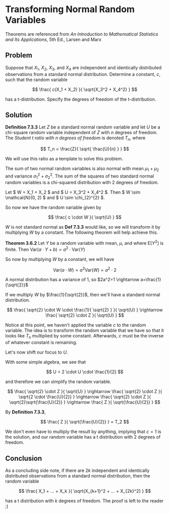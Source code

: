 # Transforming Normal Random Variables
Theorems are referenced from *An Introduction to Mathematical Statistics and Its Applications*, 5th Ed., Larsen and Marx

## Problem
Suppose that $X_1$, $X_2$, $X_3$, and $X_4$ are independent and identically distributed observations from a standard normal distribution. Determine a constant, $c$, such that the random variable

$$
\frac{ c(X_1 + X_2) }{ \sqrt{X_3^2 + X_4^2} }
$$

has a t-distribution. Specify the degrees of freedom of the t-distribution.

## Solution

**Definition 7.3.3** Let $Z$ be a standard normal random variable and let $U$ be a chi-square random variable independent of $Z$ with $n$ degrees of freedom. The *Student t ratio with n degrees of freedom* is denoted $T_n$, where

$$
T_n = \frac{Z}{ \sqrt{ \frac{U}{n} } }
$$

We will use this ratio as a template to solve this problem.

The sum of two normal random variables is also normal with mean $\mu_1 + \mu_2$ and variance $\sigma_1^2 + \sigma_2^2$. The sum of the squares of two standard normal random variables is a chi-squared distribution with 2 degrees of freedom.

Let $ W = X_1 + X_2 $ and $ U = X_3^2 + X_4^2 $. Then $ W \sim \mathcal{N}(0, 2) $ and $ U \sim \chi_{2}^{2} $.

So now we have the random variable given by

$$
\frac{ c \cdot W }{ \sqrt{U} }
$$

$W$ is not standard normal as **Def 7.3.3** would like, so we will transform it by multiplying $W$ by a constant. The following theorem will help achieve this.

**Theorem 3.6.2** Let $Y$ be a random variable with mean, $\mu$, and where $\text{E} [Y^{2}]$ is finite. Then $\text{Var}(a \cdot Y + b) = a^2 \cdot \text{Var}(Y)$

So now by multiplying $W$ by a constant, we will have

$$
\text{Var}(a \cdot W) = a^2 \text{Var}(W) = a^2 \cdot 2
$$

A normal distribution has a variance of $1$, so $2a^2=1 \rightarrow a=\frac{1}{\sqrt{2}}$

If we multiply $W$ by $\frac{1}{\sqrt{2}}$, then we'll have a standard normal distribution.

$$
\frac{ \sqrt{2} \cdot W \cdot \frac{1}{ \sqrt{2} } }{ \sqrt{U} } \rightarrow
\frac{ \sqrt{2} \cdot Z }{ \sqrt{U} }
$$

Notice at this point, we haven't applied the variable $c$ to the random variable. The idea is to transform the random variable that we have so that it looks like $T_n$ multiplied by some constant. Afterwards, $c$ must be the inverse of whatever constant is remaining.

Let's now shift our focus to $U$.

With some simple algebra, we see that

$$
U = 2 \cdot U \cdot \frac{1}{2}
$$

and therefore we can simplify the random variable.

$$
\frac{ \sqrt{2} \cdot Z }{ \sqrt{U} } \rightarrow
\frac{ \sqrt{2} \cdot Z }{ \sqrt{2 \cdot \frac{U}{2}} } \rightarrow
\frac{ \sqrt{2} \cdot Z }{ \sqrt{2}\sqrt{\frac{U}{2}} } \rightarrow
\frac{ Z }{ \sqrt{\frac{U}{2}} }
$$

By **Definition 7.3.3**,

$$
\frac{ Z }{ \sqrt{\frac{U}{2}} } = T_2
$$

We don't even have to multiply the result by anything, implying that $c=1$ is the solution, and our random variable has a t distribution with 2 degrees of freedom.

## Conclusion
As a concluding side note, if there are $2k$ independent and identically distributed observations from a standard normal distribution, then the random variable

$$
\frac{ X_1 + ... + X_k }{ \sqrt{X_{k+1}^2 + ... + X_{2k}^2} }
$$

has a t distribution with $k$ degrees of freedom. The proof is left to the reader ;)
